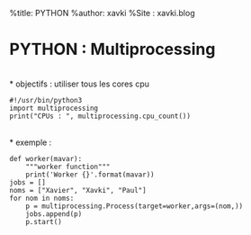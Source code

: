 %title: PYTHON
%author: xavki
%Site : xavki.blog


# PYTHON : Multiprocessing

<br>
* objectifs : utiliser tous les cores cpu

```
#!/usr/bin/python3
import multiprocessing
print("CPUs : ", multiprocessing.cpu_count())
```

<br>
* exemple : 

```
def worker(mavar):
    """worker function"""
    print('Worker {}'.format(mavar))
jobs = []
noms = ["Xavier", "Xavki", "Paul"]
for nom in noms:
    p = multiprocessing.Process(target=worker,args=(nom,))
    jobs.append(p)
    p.start()
```

